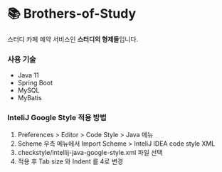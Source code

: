 # 📚 Brothers-of-Study
스터디 카페 예약 서비스인 **스터디의 형제들**입니다.

### 사용 기술
- Java 11
- Spring Boot
- MySQL
- MyBatis

### InteliJ Google Style 적용 방법
1. Preferences > Editor > Code Style > Java 메뉴
2. Scheme 우측 메뉴에서 Import Scheme > InteliJ IDEA code style XML
3. checkstyle/intellij-java-google-style.xml 파일 선택
4. 적용 후 Tab size 와 Indent 를 4로 변경
